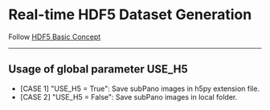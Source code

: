 # Real-time HDF5 Dataset Generation
Follow [HDF5 Basic Concept](https://heathered-freon-621.notion.site/HDF5-How-to-use-h5py-for-making-dataset-or-database-DB-in-python-24dc231719f34e96bc1e5d8d24f7bd1f) 

---
## Usage of global parameter **USE_H5**
- [CASE 1] "USE_H5 = True": Save subPano images in h5py extension file.
- [CASE 2] "USE_H5 = False": Save subPano images in local folder.
